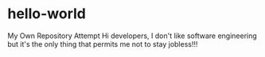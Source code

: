 # hello-world
My Own Repository Attempt
Hi developers,
I don't like software engineering but it's the only thing that permits me not to stay jobless!!! 
